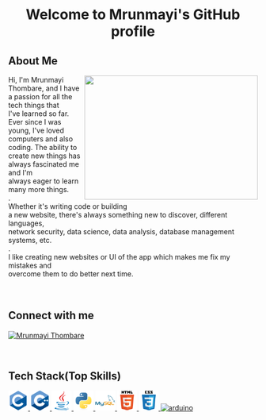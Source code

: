 <h1 align="center">Welcome to Mrunmayi's GitHub profile</h1>

## About Me 
<img align="right" height="250" width="350" src="https://github.com/MrunmayiThombare/MrunmayiThombare/assets/120365935/9dbd1b5b-a48b-4028-993b-488dd61b82b4">
Hi, I'm Mrunmayi Thombare, and I have a passion for all the tech things that<br>
I've learned so far. Ever since I was young, I've loved computers and also <br>
coding. The ability to create new things has always fascinated me and I'm <br>
always eager to learn many more things. <br>
.<br>
Whether it's writing code or building <br>
a new website, there's always something new to discover, different languages, <br>
network security, data science, data analysis, database management systems, etc.<br>
.<br>
I like creating new websites or UI of the app which makes me fix my mistakes and <br>
overcome them to do better next time. <br>
<br>
<br>

## Connect with me 
<p align="left">
<a href="https://www.linkedin.com/in/mrunmayi-thombare-4a843425a/" target="blank"><img align="center" src="https://raw.githubusercontent.com/rahuldkjain/github-profile-readme-generator/master/src/images/icons/Social/linked-in-alt.svg" alt="Mrunmayi Thombare" height="30" width="40" /></a>
</p>
<br>

## Tech Stack(Top Skills)
<p align="left">  <a href="[https://www.cprogramming.com/](https://www.programiz.com/c-programming)" target="_blank" rel="noreferrer"> <img src="https://raw.githubusercontent.com/devicons/devicon/master/icons/c/c-original.svg" alt="c" width="40" height="40"/> </a> <a href="https://www.w3schools.com/cpp/" target="_blank" rel="noreferrer"> <img src="https://raw.githubusercontent.com/devicons/devicon/master/icons/cplusplus/cplusplus-original.svg" alt="cplusplus" width="40" height="40"/> </a>  <a href="https://www.java.com" target="_blank" rel="noreferrer"> <img src="https://raw.githubusercontent.com/devicons/devicon/master/icons/java/java-original.svg" alt="java" width="40" height="40"/> </a> <a href="https://www.python.org" target="_blank" rel="noreferrer"> <img src="https://raw.githubusercontent.com/devicons/devicon/master/icons/python/python-original.svg" alt="python" width="40" height="40"/> </a> <a href="https://www.mysql.com/" target="_blank" rel="noreferrer"> <img src="https://raw.githubusercontent.com/devicons/devicon/master/icons/mysql/mysql-original-wordmark.svg" alt="mysql" width="40" height="40"/> </a>  <a href="https://www.w3.org/html/" target="_blank" rel="noreferrer"> <img src="https://raw.githubusercontent.com/devicons/devicon/master/icons/html5/html5-original-wordmark.svg" alt="html5" width="40" height="40"/> </a> <a href="https://www.w3schools.com/css/" target="_blank" rel="noreferrer"> <img src="https://raw.githubusercontent.com/devicons/devicon/master/icons/css3/css3-original-wordmark.svg" alt="css3" width="40" height="40"/> </a> <a href="https://www.arduino.cc/" target="_blank" rel="noreferrer"> <img src="https://cdn.worldvectorlogo.com/logos/arduino-1.svg" alt="arduino" width="40" height="40"/> </a> </p>

